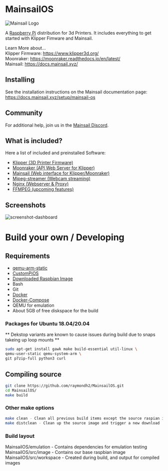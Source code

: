 # MainsailOS

![Mainsail Logo](https://github.com/meteyou/mainsail/raw/master/docs/assets/img/logo.png?raw=true)

A [Raspberry Pi](https://www.raspberrypi.org/) distribution for 3d Printers. It includes everything to get started with Klipper Fimware and Mainsail.

Learn More about...   
Klipper Firmware: https://www.klipper3d.org/   
Moonraker: https://moonraker.readthedocs.io/en/latest/   
Mainsail: https://docs.mainsail.xyz/   

## Installing

See the installation instructions on the Mainsail documentation page:   
https://docs.mainsail.xyz/setup/mainsail-os

## Community

For additional help, join us in the [Mainsail Discord](https://discord.gg/skWTwTD).

## What is included?

Here a list of included and preinstalled Software:
* [Klipper (3D Printer Firmware)](https://github.com/KevinOConnor/klipper) 
* [Moonraker (API Web Server for Klipper)](https://github.com/Arksine/moonraker)
* [Mainsail (Web interface for Klipper/Moonraker)](https://github.com/meteyou/mainsail)
* [Mjpeg-streamer (Webcam streaming)](https://github.com/jacksonliam/mjpg-streamer)
* [Nginx (Webserver & Proxy)](https://nginx.org/en/)
* [FFMPEG (upcoming features)](https://www.ffmpeg.org/)

## Screenshots
![screenshot-dashboard](https://github.com/meteyou/mainsail/raw/develop/docs/assets/img/screenshot.png?raw=true)

# Build your own / Developing

## Requirements
- [qemu-arm-static](http://packages.debian.org/sid/qemu-user-static)
- [CustomPiOS](https://github.com/guysoft/CustomPiOS)
- [Downloaded Raspbian Image](http://www.raspbian.org/)
- Bash
- Git
- [Docker](https://docs.docker.com/engine/install/ubuntu/)
- [Docker-Compose](https://docs.docker.com/compose/install/)
- QEMU for emulation
- About 5GB of free diskspace for the build

### Packages for Ubuntu 18.04/20.04
** Dekstop variants are known to cause issues during build due to snaps takeing up loop mounts **
```bash
sudo apt-get install gawk make build-essential util-linux \
qemu-user-static qemu-system-arm \
git p7zip-full python3 curl
```

## Compiling source
```bash
git clone https://github.com/raymondh2/MainsailOS.git
cd MainsailOS/
make build
```

### Other make options
```bash
make clean - Clean all previous build items except the source raspian image
make distclean - Clean up the source image and trigger a new download
```

### Build layout
MainsailOS/emulation - Contains dependencies for emulation testing  
MainsailOS/src/image - Contains our base raspbian image  
MainsailOS/src/workspace - Created during build, and output for compiled images
